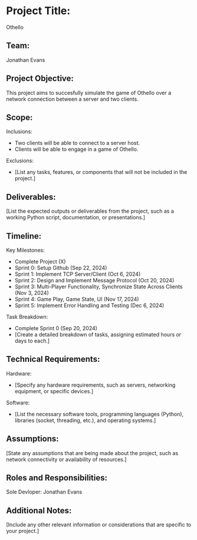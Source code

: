 # Project Title:
Othello

## Team:
Jonathan Evans

## Project Objective:
This project aims to succesfully simulate the game of Othello over a network connection between a server and two clients.

## Scope:
Inclusions:
- Two clients will be able to connect to a server host.
- Clients will be able to engage in a game of Othello.

Exclusions:
- [List any tasks, features, or components that will not be included in the project.]

## Deliverables:
[List the expected outputs or deliverables from the project, such as a working Python script, documentation, or presentations.]

## Timeline:
Key Milestones:
- Complete Project (X)
- Sprint 0: Setup Github (Sep 22, 2024)
- Sprint 1: Implement TCP Server/Client (Oct 6, 2024)
- Sprint 2: Design and Implement Message Protocol (Oct 20, 2024)
- Sprint 3: Multi-Player Functionality, Synchronize State Across Clients (Nov 3, 2024)
- Sprint 4: Game Play, Game State, UI (Nov 17, 2024)
- Sprint 5: Implement Error Handling and Testing (Dec 6, 2024)

Task Breakdown:
- Complete Sprint 0 (Sep 20, 2024)
- [Create a detailed breakdown of tasks, assigning estimated hours or days to each.]

## Technical Requirements:
Hardware:
- [Specify any hardware requirements, such as servers, networking equipment, or specific devices.]

Software:
- [List the necessary software tools, programming languages (Python), libraries (socket, threading, etc.), and operating systems.]

## Assumptions:
[State any assumptions that are being made about the project, such as network connectivity or availability of resources.]

## Roles and Responsibilities:
Sole Devloper: Jonathan Evans

## Additional Notes:
[Include any other relevant information or considerations that are specific to your project.]
